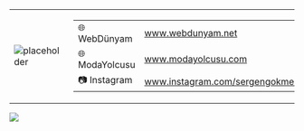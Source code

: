 <p align="center">
  <table>
    <tr>
      <td width="600px">
        <img src="https://www.webdunyam.net/wp-content/uploads/2022/06/logo.webp" alt="placeholder">
      </td>
      <td width="600px">
        <table>
          <tr>
            <td>🌐 WebDünyam</td>
            <td><a href="http://www.WebDunyam.NET">www.webdunyam.net</a></td>
          </tr>
          <tr>
            <td>🌐 ModaYolcusu</td>
            <td><a href="http://www.ModaYolcusu.com">www.modayolcusu.com</a></td>
          </tr>
          <tr>
            <td>📷 Instagram</td>
            <td><a href="http://www.instagram.com/yourusername">www.instagram.com/sergengokmen22</a></td>
          </tr>
        </table>
      </td>
      <td width="600px">
        <img src="https://modayolcusu.com/wp-content/uploads/2023/02/output-onlinepngtools.png" alt="placeholder">
      </td>
    </tr>
  </table>
</p>

<picture>
<source 
  srcset="https://github-readme-stats.vercel.app/api?username=gabrielssq&show_icons=true&theme=ayu-mirage"
  media="(prefers-color-scheme: dark)"
/>
<source
  srcset="https://github-readme-stats.vercel.app/api?username=gabrielssq&show_icons=true"
  media="(prefers-color-scheme: light), (prefers-color-scheme: no-preference)"
/>
<img src="https://github-readme-stats.vercel.app/api?username=gabrielssq&show_icons=true" />
</picture>
